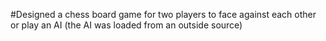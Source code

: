 #Designed a chess board game for two players to face against each other or play an AI (the AI was loaded from an outside source)

